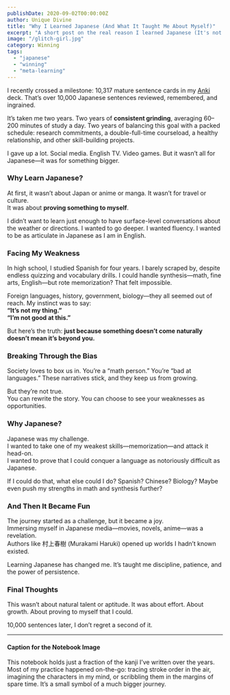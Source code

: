 ```yaml
---
publishDate: 2020-09-02T00:00:00Z
author: Unique Divine
title: "Why I Learned Japanese (And What It Taught Me About Myself)"
excerpt: "A short post on the real reason I learned Japanese (It's not anime)." 
image: "/glitch-girl.jpg"
category: Winning
tags:
  - "japanese"
  - "winning"
  - "meta-learning"
---
```


I recently crossed a milestone: 10,317 mature sentence cards in my [Anki](https://apps.ankiweb.net/) deck. That’s over 10,000 Japanese sentences reviewed, remembered, and ingrained.

It’s taken me two years. Two years of **consistent grinding**, averaging 60–200 minutes of study a day. Two years of balancing this goal with a packed schedule: research commitments, a double-full-time courseload, a healthy relationship, and other skill-building projects.

I gave up a lot. Social media. English TV. Video games. But it wasn’t all for Japanese—it was for something bigger.


### Why Learn Japanese?

At first, it wasn’t about Japan or anime or manga. It wasn’t for travel or culture.  
It was about **proving something to myself**.  

I didn’t want to learn just enough to have surface-level conversations about the weather or directions. I wanted to go deeper. I wanted fluency. I wanted to be as articulate in Japanese as I am in English.  


### Facing My Weakness

In high school, I studied Spanish for four years. I barely scraped by, despite endless quizzing and vocabulary drills. I could handle synthesis—math, fine arts, English—but rote memorization? That felt impossible.  

Foreign languages, history, government, biology—they all seemed out of reach. My instinct was to say:  
**“It’s not my thing.”**  
**“I’m not good at this.”**  

But here’s the truth: **just because something doesn’t come naturally doesn’t mean it’s beyond you.**  


### Breaking Through the Bias

Society loves to box us in. You’re a “math person.” You’re “bad at languages.” These narratives stick, and they keep us from growing.  

But they’re not true.  
You can rewrite the story. You can choose to see your weaknesses as opportunities.  


### Why Japanese?

Japanese was my challenge.  
I wanted to take one of my weakest skills—memorization—and attack it head-on.  
I wanted to prove that I could conquer a language as notoriously difficult as Japanese.  

If I could do that, what else could I do? Spanish? Chinese? Biology? Maybe even push my strengths in math and synthesis further?  


### And Then It Became Fun

The journey started as a challenge, but it became a joy.  
Immersing myself in Japanese media—movies, novels, anime—was a revelation.  
Authors like 村上春樹 (Murakami Haruki) opened up worlds I hadn’t known existed.  

Learning Japanese has changed me. It’s taught me discipline, patience, and the power of persistence.  


### Final Thoughts

This wasn’t about natural talent or aptitude. It was about effort. About growth. About proving to myself that I could.  

10,000 sentences later, I don’t regret a second of it.

---

#### Caption for the Notebook Image

This notebook holds just a fraction of the kanji I’ve written over the years. Most of my practice happened on-the-go: tracing stroke order in the air, imagining the characters in my mind, or scribbling them in the margins of spare time. It’s a small symbol of a much bigger journey.  
